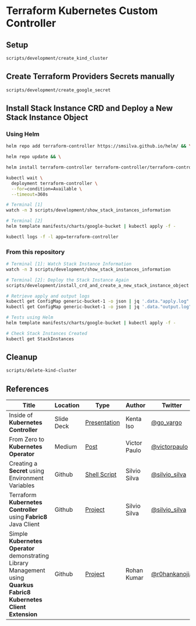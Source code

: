 # Terraform Kubernetes Custom Controller

## Setup

```bash
scripts/development/create_kind_cluster
```

## Create Terraform Providers Secrets manually

```bash
scripts/development/create_google_secret
```

## Install Stack Instance CRD and Deploy a New Stack Instance Object

### Using Helm

```bash
helm repo add terraform-controller https://smsilva.github.io/helm/ && \

helm repo update && \

helm install terraform-controller terraform-controller/terraform-controller && \

kubectl wait \
  deployment terraform-controller \
  --for=condition=Available \
  --timeout=360s

# Terminal [1]
watch -n 3 scripts/development/show_stack_instances_information

# Terminal [2]
helm template manifests/charts/google-bucket | kubectl apply -f -

kubectl logs -f -l app=terraform-controller
```

### From this repository

```bash
# Terminal [1]: Watch Stack Instance Information
watch -n 3 scripts/development/show_stack_instances_information

# Terminal [2]: Deploy the Stack Instance Again
scripts/development/install_crd_and_create_a_new_stack_instance_object

# Retrieve apply and output logs
kubectl get ConfigMap generic-bucket-1 -o json | jq '.data."apply.log"'  -r
kubectl get ConfigMap generic-bucket-1 -o json | jq '.data."output.log"' -r

# Tests using Helm
helm template manifests/charts/google-bucket | kubectl apply -f -

# Check Stack Instances Created
kubectl get StackInstances
```

## Cleanup

```bash
scripts/delete-kind-cluster
```

## References

Title                                                                                                                 | Location   | Type                                                                                                | Author       | Twitter                                           | Linkedin                                                                      | Github                                         
--------------------------------------------------------------------------------------------------------------------- | ---------- | --------------------------------------------------------------------------------------------------- | ------------ | ------------------------------------------------- | ----------------------------------------------------------------------------- | -----------------------------------------------
Inside of **Kubernetes Controller**                                                                                   | Slide Deck | [Presentation](https://speakerdeck.com/govargo/inside-of-kubernetes-controller?slide=42)            | Kenta Iso    | [@go_vargo](https://twitter.com/go_vargo)         |                                                                               | 
From Zero to **Kubernetes Operator**                                                                                  | Medium     | [Post](https://medium.com/@victorpaulo/from-zero-to-kubernetes-operator-dd06436b9d89)               | Victor Paulo | [@victorpaulo](https://twitter.com/victorpaulo)   | [victorpaulo](https://www.linkedin.com/in/victorpaulo/detail/contact-info/)   |
Creating a **Secret** using Environment Variables                                                                     | Github     | [Shell Script](https://github.com/smsilva/terraform-packager/blob/main/kubernetes/create-secret.sh) | Silvio Silva | [@silvio_silva](https://twitter.com/silvio_silva) | [silviomsilva](https://www.linkedin.com/in/silviomsilva/detail/contact-info/) | 
Terraform **Kubernetes Controller** using **Fabric8** Java Client                                                     | Github     | [Project](https://github.com/smsilva/terraform-kubernetes-controller)                               | Silvio Silva | [@silvio_silva](https://twitter.com/silvio_silva) | [silviomsilva](https://www.linkedin.com/in/silviomsilva/detail/contact-info/) | [smsilva](https://github.com/smsilva)
Simple **Kubernetes Operator** demonstrating Library Management using **Quarkus Fabric8 Kubernetes Client Extension** | Github     | [Project](https://github.com/rohanKanojia/librarybookoperatorinjava)                                | Rohan Kumar  | [@r0hankanojia](https://twitter.com/r0hankanojia) |                                                                               | [rohanKanojia](https://github.com/rohanKanojia)
